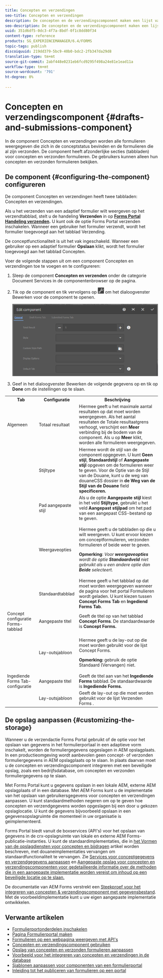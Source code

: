 ```yaml
---
title: Concepten en verzendingen
seo-title: Concepten en verzendingen
description: De concepten en de verzendingscomponent maken een lijst van vormen die in de ontwerpstaat zijn en reeds voorgelegd. U kunt de vormgeving en stijl van de component aanpassen.
seo-description: De concepten en de verzendingscomponent maken een lijst van vormen die in de ontwerpstaat zijn en reeds voorgelegd. U kunt de vormgeving en stijl van de component aanpassen.
uuid: 351d6df5-0dc3-4f7a-8bdf-0f1c8dd80f34
content-type: reference
products: SG_EXPERIENCEMANAGER/6.4/FORMS
topic-tags: publish
discoiquuid: 219dd379-5bc9-40b0-bdc2-2fb347da29d8
translation-type: tm+mt
source-git-commit: 2abf448e0231eb6fcd9295f498a24e81e1ead11a
workflow-type: tm+mt
source-wordcount: '791'
ht-degree: 0%

---
```



# Concepten en verzendingscomponent {#drafts-and-submissions-component}

In de component Concepten en verzendingen worden alle formulieren weergegeven die zich in de conceptstatus bevinden en de formulieren die al zijn verzonden. De component heeft afzonderlijke secties (tabbladen) voor concepten en verzonden formulieren. De gebruikers kunnen alleen hun concepten en verzonden formulieren bekijken.

## De component {#configuring-the-component} configureren

De component Concepten en verzendingen heeft twee tabbladen: Concepten en verzendingen.

Als u het verzenden van een adaptief formulier wilt weergeven op het verzendtabblad, stelt u de handeling **Verzenden** in op **[Forms Portal Handeling verzenden](/help/forms/using/configuring-submit-actions.md).** U kunt ook de optie Forms Portal verzenden inschakelen. Wanneer een gebruiker het formulier verzendt, wordt het formulier toegevoegd aan het tabblad Verzending.

De conceptfunctionaliteit is uit het vak ingeschakeld. Wanneer een gebruiker op een adaptief formulier **Opslaan** klikt, wordt het formulier toegevoegd aan het tabblad Concepten.

Voer de volgende stappen uit om een component Concepten en verzendingen toe te voegen en te configureren:

1. Sleep de component **Concepten en verzenden** onder de categorie Document Services in de componentenbrowser op de pagina.
1. Tik op de component en tik vervolgens op ![settings_icon](assets/settings_icon.png) om het dialoogvenster Bewerken voor de component te openen.

   ![Concepten en verzendingscomponent](assets/drafts-submissions-edit.png)

1. Geef in het dialoogvenster Bewerken de volgende gegevens op en tik op **Done** om de instellingen op te slaan.

<table>
 <tbody>
  <tr>
   <th>Tab</th>
   <th>Configuratie</th>
   <th>Beschrijving</th>
  </tr>
  <tr>
   <td>Algemeen</td>
   <td>Totaal resultaat</td>
   <td>Hiermee geeft u het maximale aantal resultaten op dat moet worden weergegeven. Als het aantal resultaten de Totale resultaatgrens verhoogt, verschijnt een <strong>Meer </strong>verbinding bij de bodem van de component. Als u op <strong>Meer </strong>klikt, worden alle formulieren weergegeven. </td>
  </tr>
  <tr>
   <td> </td>
   <td>Stijltype</td>
   <td>Hiermee wordt de stijl van de component opgegeven. U kunt <strong>Geen stijl</strong>, <strong>Standaardstijl</strong> of <strong>Aangepaste stijl</strong> opgeven om de formulieren weer te geven. Voor de Optie van de Stijl van de Douane, kunt u de weg van douaneCSS dossier in <strong>de Weg van de Stijl van de Douane </strong>field<strong> specificeren.</strong></td>
  </tr>
  <tr>
   <td> </td>
   <td>Pad aangepaste stijl</td>
   <td>Als u de optie <strong>Aangepaste stijl</strong> kiest in het veld <strong>Stijltype</strong>, gebruikt u het veld <strong>Aangepast stijlpad</strong> om het pad van een aangepast CSS-bestand op te geven. </td>
  </tr>
  <tr>
   <td> </td>
   <td>Weergaveopties</td>
   <td><p>Hiermee geeft u de tabbladen op die u wilt weergeven. U kunt ervoor kiezen om conceptformulieren, verzonden formulieren of beide weer te geven. </p> <p><strong>Opmerking</strong>:<em> Voor  <strong>weergaveopties</strong> wordt de optie  <strong>Standaardveld </strong>niet gebruikt als u een andere optie dan  <strong>Beide</strong>  selecteert.</em></p> </td>
  </tr>
  <tr>
   <td> </td>
   <td>Standaardtabblad</td>
   <td>Hiermee geeft u het tabblad op dat moet worden weergegeven wanneer de pagina voor het portal Formulieren wordt geladen. U kunt kiezen tussen <strong>Concept Forms Tab</strong> en <strong>Ingediend Forms Tab</strong>.</td>
  </tr>
  <tr>
   <td>Concept configuratie Forms-tabblad</td>
   <td>Aangepaste titel</td>
   <td>Geeft de titel op van het tabblad <strong>Concept Forms</strong>. De standaardwaarde is <strong>Concept Forms.</strong></td>
  </tr>
  <tr>
   <td> </td>
   <td>Lay-outsjabloon</td>
   <td><p>Hiermee geeft u de lay-out op die moet worden gebruikt voor de lijst Concept Forms.</p> <p><strong>Opmerking:</strong> gebruik de optie Standaard (Vervangen) niet.<br /> </p> </td>
  </tr>
  <tr>
   <td>Ingediende Forms Tab-configuratie</td>
   <td>Aangepaste titel </td>
   <td>Geeft de titel aan van het <strong>Ingediende Forms </strong>tabblad. De standaardwaarde is <strong>Ingediende Forms.</strong></td>
  </tr>
  <tr>
   <td> </td>
   <td>Lay-outsjabloon</td>
   <td>Geeft de lay-out op die moet worden gebruikt voor de lijst Verzenden Forms<strong> </strong>. </td>
  </tr>
 </tbody>
</table>

## De opslag aanpassen {#customizing-the-storage}

Wanneer u de verzendactie Forms Portal gebruikt of de optie voor het opslaan van gegevens in het formulierportaal in een adaptieve vorm inschakelt, worden de formuliergegevens opgeslagen in AEM opslagplaats. In een productieomgeving wordt aanbevolen geen concept- of verzonden formuliergegevens in AEM opslagplaats op te slaan. In plaats daarvan moet u de concepten en verzendingscomponent integreren met een beveiligde opslag, zoals een bedrijfsdatabase, om concepten en verzonden formuliergegevens op te slaan.

Met Forms Portal kunt u gegevens opslaan in een lokale AEM, externe AEM opslagplaats of in een database. Met AEM Forms kunt u de implementatie van het opslaan van gebruikersgegevens voor concepten en verzendingen aanpassen. U kunt standaardmethoden negeren om op te geven hoe concepten en verzendgegevens worden opgeslagen bij een door u gekozen opslaglocatie. U kunt de gegevens bijvoorbeeld opslaan in een gegevensopslagruimte die momenteel in uw organisatie is geïmplementeerd.

Forms Portal biedt vanuit de boxservices (API&#39;s) voor het opslaan van gegevens in de crx-opslagruimte van lokale en externe AEM Forms-publicatie-instanties. U kunt de standaardimplementaties, die in [het Vormen van de opslagdiensten voor concepten en bijdragen](/help/forms/using/configuring-draft-submission-storage.md) artikel worden beschreven, met douaneimplementaties vervangen om standaardfunctionaliteit te vervangen. Zie [Services voor conceptgegevens en verzendgegevens aanpassen](/help/forms/using/custom-draft-submission-data-services.md) en [Aangepaste opslag voor concepten en verzendingscomponenten voor gedetailleerde informatie over de methoden die in een aangepaste implementatie worden vereist om inhoud op een beveiligde locatie op te slaan.](/help/forms/using/adding-custom-storage-provider-forms.md)

De documentatie van AEM Forms verstrekt een [Steekproef voor het integreren van concepten &amp; verzendingscomponent met gegevensbestand](https://helpx.adobe.com/in/experience-manager/6-4/forms/using/integrate-draft-submission-database.html). Met de voorbeeldimplementatie kunt u uw eigen aangepaste implementatie ontwikkelen.

## Verwante artikelen

* [Formulierportonderdelen inschakelen](/help/forms/using/enabling-forms-portal-components.md)
* [Pagina Formulierportal maken](/help/forms/using/creating-form-portal-page.md)
* [Formulieren op een webpagina weergeven met API&#39;s](/help/forms/using/listing-forms-webpage-using-apis.md)
* [Concepten en verzendingscomponent gebruiken](/help/forms/using/draft-submission-component.md)
* [Opslag van concepten en verzonden formulieren aanpassen](/help/forms/using/draft-submission-component.md)
* [Voorbeeld voor het integreren van concepten en verzendingen in de database](/help/forms/using/integrate-draft-submission-database.md)
* [Sjablonen aanpassen voor componenten van een formulierportal](/help/forms/using/customizing-templates-forms-portal-components.md)
* [Inleiding tot het publiceren van formulieren op een portal](/help/forms/using/introduction-publishing-forms.md)
